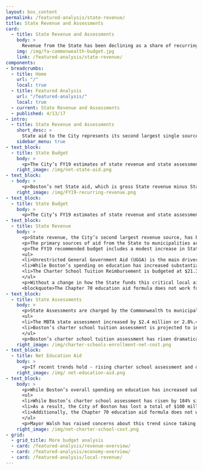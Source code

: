 ```yaml
---
layout: bos_content
permalink: /featured-analysis/state-revenue/
title: State Revenue and Assessments
card:
  - title: State Revenue and Assessments
    body: >
      Revenue from the State has been declining as a share of recurring revenue.
    img: /img/fa-commonwealth-budget.jpg
    link: /featured-analysis/state-revenue/
components:
- breadcrumbs:
  - title: Home
    url: "/"
    local: true
  - title: Featured Analysis
    url: "/featured-analysis/"
    local: true
  - current: State Revenue and Assessments
  - published: 4/13/17
- intro:
  - title: State Revenue and Assessments
    short_desc: >
      State aid to the City represents its second largest single source of general fund revenue, although it has been declining as a share of recurring revenue. The State also provides many grants that support city programs and expenditures.    
    sidebar_menu: true
- text_block:
  - title: State Budget
    body: >
      <p>The City’s FY19 estimates of state revenue and state assessments is based on the Governor’s proposed budget as the legislature will release the final version of the state budget following release of the City’s recommended budget. Net State aid amounted to $191.0 million in FY16 and $184.5 million in FY17.  FY18 budgeted net State aid totals $176.1 million and the FY19 budget assumes a reduction to $157.6 million.</p> 
    right_image: /img/net-state-aid.png  
- text_block:
  - body: >
      <p>Boston’s net State aid, which is gross State revenue minus State assessments, has been trending down steeply since FY02. With a decrease in net State aid for FY19, Boston is 65.5%, or $207.4 million, below its FY08 level of net State aid. The rapid annual increase in the charter school tuition assessment contributed to this trend. This loss of revenue has put extraordinary pressure on the property tax and other local revenue sources as well as levels of expenditures.</p>
    right_image: /img/FY19-recurring-revenue.png      
- text_block:
  - title: State Budget
    body: >
      <p>The City’s FY19 estimates of state revenue and state assessments is based on the Governor’s proposed budget as the legislature will release the final version of the state budget following release of the City’s recommended budget. Net State aid amounted to $191.0 million in FY16 and $184.5 million in FY17.  FY18 budgeted net State aid totals $176.1 million and the FY19 budget assumes a reduction to $157.6 million. <\p> 
- text_block:
  - title: State Revenue
    body: >
      <p>State revenue, the City’s second largest revenue source, has been reduced substantially over the course of the last two recessions.  State revenue has declined as a share of total recurring revenues from 30% in FY02 to 14% in FY19.</p>
      <p>The primary sources of aid from the State to municipalities are education aid, including Chapter 70 and charter school tuition reimbursement, and unrestricted general government aid. The Commonwealth also distributes aid for libraries and provides some other reimbursements to municipalities.</p> 
      <p>The FY19 recommended budget includes a modest increase in State aid of 1.0%, or $4.4 million.</p> 
      <ul>
      <li>Unrestricted General Government Aid (UGGA) is the main driver in the increase in State aid in FY19. UGGA is expected to increase by 3.5%, or $6.6 million.</li>
      <li>While Boston’s spending on education has increased substantially, Boston’s state education funding has not kept pace. Boston’s Chapter 70 education aid grew by only $1.3 million, or 0.6%, in the Governor’s proposed budget, a stark contrast to the $67 million more Boston expects to spend on education in FY19.</li>
      <li>The Charter School Tuition Reimbursement is budgeted at $21.3 million in FY19, $1.8 million lower than FY18, and a projected $27 million lower than the Commonwealth’s obligation under the 2010 Achievement Gap Legislation.</li>
      </ul>
      <p>Without a change in how the State funds this critical local aid line item, the City of Boston will be left to make difficult budgetary decisions that will impact the quality of life for not only our residents but for the hundreds of thousands more who work and visit the city every day.</p>
      <blockquote>The Chapter 70 education aid formula does not work for Boston. Despite the Commonwealth adding over $1.125 billion to Chapter 70 Aid since FY08, Boston’s Chapter 70 Aid has increased only $3.5 million in the same period.</blockquote>
- text_block:
  - title: State Assessments
    body: >
      <p>State Assessments are charged by the Commonwealth to municipalities for items such as charter school tuition reimbursement and MBTA service. State aid distributions are reduced by the amount of assessments charged to a municipality. The City paid $230.6 million in FY16 and $240.4 million in FY17. The City expects to pay $264.4 million in assessments in FY18 and is budgeting $287.4 million in FY19.</p>
      <ul>
      <li>The MBTA state assessment increased by $2.4 million or 2.8%.</li>
      <li>Boston’s charter school tuition assessment is projected to increase by $20.5 million, or 11.8%, over the FY18 budget, as 11,084 students are projected to attend a Commonwealth Charter School in FY19.</li>
      </ul>
      <p>Boston’s charter school tuition assessment has risen dramatically by 184% since the enactment of the 2010 Achievement Gap Legislation that expanded the number of charter school seats. </p> 
    right_image: /img/charter-schools-enrollment-net-cost.png
- text_block:
  - title: Net Education Aid
    body: >
      <p>If recent trends hold - rising charter school assessment and declining charter school reimbursement and stagnant Chapter 70- it’s likely that in three years Boston will receive no State education aid. This will mean Boston’s 57,000 students will be entirely funded by the City’s General Fund. Net education aid will decrease by $21 million in FY19.</p>
    right_image: /img/ net-education-aid.png
- text_block:
    body: >
      <p>While Boston’s overall spending on education has increased substantially in recent years, Boston’s State education funding has not kept pace. </p> 
      <ul>
      <li>While Boston’s charter school assessment has risen by 184% since the enactment of the 2010 Achievement Gap Legislation, the State’s statutory obligation to fund charter school reimbursement has not kept pace.</li>
      <li>As a result, the City of Boston has lost a total of $100 million in five years (FY14-FY19), and $27 million alone under the Governor’s FY19 budget.</li>
      <li>Additionally, the Chapter 70 education aid formula does not work for Boston. Chapter 70 is expected to grow by only $1.3 million, or less than 1% in FY19.</li>
      </ul>
      <p>Mayor Walsh has raised concerns about this trend since taking office and has been proactive in addressing the underlying challenges of the State’s education aid system. In 2017, the Mayor filed comprehensive education finance reform legislation that aims to invest equitably and expand access to high-quality public education for students of all ages. By proposing a creative revenue solution to provide every Boston four-year-old a high-quality seat, fixing the broken charter school transition funding model, and increasing reimbursements for the highest-need students, the proposals would increase annual education funding to Boston by $35 million in its first year of implementation. The proposal would also position Boston to receive $150 million in additional annual Chapter 70 aid within a few years if the State identifies a new revenue source for education. The Mayor continues to advocate for these common sense pieces of legislation, as well as full funding of local aid reimbursement accounts. </p>
    right_image: /img/net-charter-school-cost.png
- grid: 
  - grid_title: More budget analysis
  - card: /featured-analysis/revenue-overview/
  - card: /featured-analysis/economy-overview/
  - card: /featured-analysis/local-revenue/
---
```

